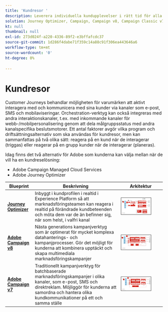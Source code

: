 ```yaml
---
title: 'Kundresor '
description: Leverera individuella kundupplevelser i rätt tid för alla skärmar.
solution: Journey Optimizer, Campaign, Campaign v8, Campaign Classic v7, Campaign Standard, Experience Platform
kt: null
thumbnail: null
exl-id: 273d024f-a220-4336-89f2-e3bffafcdc37
source-git-commit: 1d286f4dabe71f359c14a88c91f306ea443646a6
workflow-type: tm+mt
source-wordcount: '0'
ht-degree: 0%

---
```


# Kundresor

Customer Journeys behandlar möjligheten för varumärken att aktivt interagera med och kommunicera med sina kunder via kanaler som e-post, SMS och mobilaviseringar. Orchestration-verktyg kan också integreras med andra interaktionskanaler, t.ex. med inkommande kanaler för webb-/mobilpersonalisering genom att dela målgruppsstatus med andra kanalspecifika beslutsmotorer. Ett antal faktorer avgör vilka program och driftsättningsalternativ som ska användas för kundresor, men kan sammanfattas på två olika sätt: reagera på en kund när de interagerar (triggas) eller reagerar på en grupp kunder när de interagerar (planeras).

Idag finns det två alternativ för Adobe som kunderna kan välja mellan när de vill ha en kundreselösning:

<ul><li>Adobe Campaign Managed Cloud Services</li><li>Adobe Journey Optimizer</li></ul>

| Blueprint | Beskrivning | Arkitektur |
|---|---|---|
| **[Journey Optimizer](journey-optimizer.md)** | Inbyggt i kundprofilen i realtid i Experience Platform så att marknadsföringsteamen kan reagera i realtid på förändrade kundbeteenden och möta dem var de än befinner sig, när som helst, i valfri kanal | <img src="assets/ajo-architecture.svg" alt="Referensarkitektur för Journey Optimizer Blueprint" style="width:75%; border:1px solid #4a4a4a" /> |
| **[Adobe Campaign v8](campaign-v8.md)** | Nästa generations kampanjverktyg som är optimerat för mycket komplexa datahanterings- och kampanjprocesser. Gör det möjligt för kunderna att kombinera upptäckt och skapa multimediala marknadsföringskampanjer | <img src="assets/campaign-v8-architecture.svg" alt="Referensarkitektur för Campaign v8-utkast" style="width:75%; border:1px solid #4a4a4a" /> |
| **[Adobe Campaign v7](campaign-v7.md)** | Traditionellt kampanjverktyg för batchbaserade marknadsföringskampanjer i olika kanaler, som e-post, SMS och direktreklam. Möjliggör för kunderna att samordna och hantera olika kundkommunikationer på ett och samma ställe | <img src="assets/campaign-v7-architecture.svg" alt="Referensarkitektur för Campaign v7 Blueprint" style="width:75%; border:1px solid #4a4a4a" /> |
